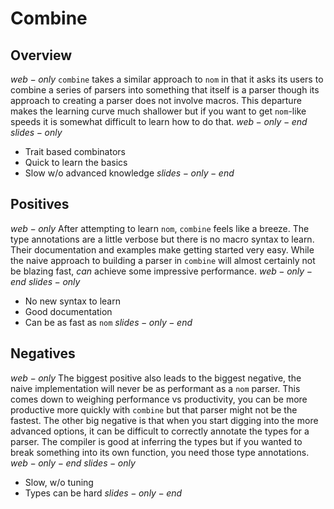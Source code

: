 # Combine

## Overview
$web-only$
`combine` takes a similar approach to `nom` in that it asks its users to combine a series of parsers into something that itself is a parser though its approach to creating a parser does not involve macros. This departure makes the learning curve much shallower but if you want to get `nom`-like speeds it is somewhat difficult to learn how to do that.
$web-only-end$
$slides-only$
- Trait based combinators
- Quick to learn the basics
- Slow w/o advanced knowledge
$slides-only-end$

## Positives
$web-only$
After attempting to learn `nom`, `combine` feels like a breeze. The type annotations are a little verbose but there is no macro syntax to learn. Their documentation and examples make getting started very easy. While the naive approach to building a parser in `combine` will almost certainly not be blazing fast, *can* achieve some impressive performance.
$web-only-end$
$slides-only$
- No new syntax to learn
- Good documentation
- Can be as fast as `nom`
$slides-only-end$

## Negatives
$web-only$
The biggest positive also leads to the biggest negative, the naive implementation will never be as performant as a `nom` parser. This comes down to weighing performance vs productivity, you can be more productive more quickly with `combine` but that parser might not be the fastest. The other big negative is that when you start digging into the more advanced options, it can be difficult to correctly annotate the types for a parser. The compiler is good at inferring the types but if you wanted to break something into its own function, you need those type annotations.
$web-only-end$
$slides-only$
- Slow, w/o tuning
- Types can be hard
$slides-only-end$